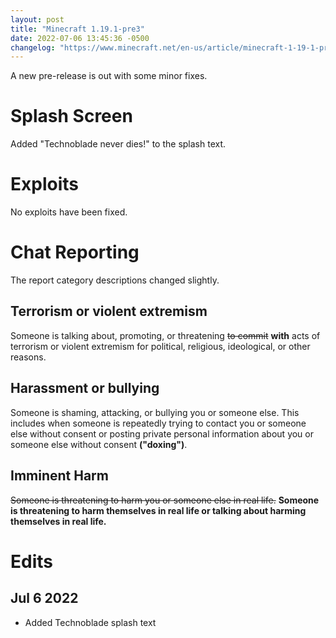 ```yaml
---
layout: post
title: "Minecraft 1.19.1-pre3"
date: 2022-07-06 13:45:36 -0500
changelog: "https://www.minecraft.net/en-us/article/minecraft-1-19-1-pre-release-3"
---
```


A new pre-release is out with some minor fixes.

# Splash Screen

Added "Technoblade never dies!" to the splash text.

# Exploits

No exploits have been fixed.

# Chat Reporting

The report category descriptions changed slightly.

## Terrorism or violent extremism

Someone is talking about, promoting, or threatening ~~to commit~~ **with** acts of terrorism or violent extremism for political, religious, ideological, or other reasons.

## Harassment or bullying

Someone is shaming, attacking, or bullying you or someone else. This includes when someone is repeatedly trying to contact you or someone else without consent or posting private personal information about you or someone else without consent **("doxing")**.

## Imminent Harm

~~Someone is threatening to harm you or someone else in real life.~~ **Someone is threatening to harm themselves in real life or talking about harming themselves in real life.**

# Edits

## Jul 6 2022

- Added Technoblade splash text

